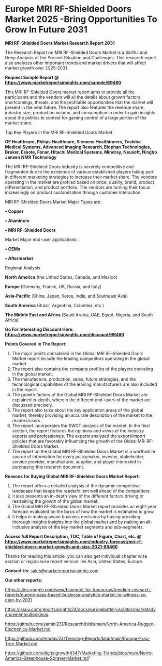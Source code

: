 # Europe MRI RF-Shielded Doors Market 2025 -Bring Opportunities To Grow In Future 2031

<strong>MRI RF-Shielded Doors Market Research Report 2031</strong>

The Research Report on MRI RF-Shielded Doors Market is a Skillful and Deep Analysis of the Present Situation and Challenges. This research report also analyzes other important trends and market drivers that will affect market growth over 2025-2031.

<strong>Request Sample Report @ <a href=https://www.marketreportsinsights.com/sample/69460>https://www.marketreportsinsights.com/sample/69460</a></strong>

This MRI RF-Shielded Doors market report aims to provide all the participants and the vendors will all the details about growth factors, shortcomings, threats, and the profitable opportunities that the market will present in the near future. The report also features the revenue share, industry size, production volume, and consumption in order to gain insights about the politics to contest for gaining control of a large portion of the market share.

Top Key Players in the MRI RF-Shielded Doors Market:

<strong>GE Healthcare, Philips Healthcare, Siemens Healthineers, Toshiba Medical Systems, Advanced Imaging Research, Biophan Technologies, Bruker, Esaote, Fonar, Hitachi Medical Systems, Mindray, Neusoft, Ningbo Jansen NMR Technology</strong>

The MRI RF-Shielded Doors Industry is severely competitive and fragmented due to the existence of various established players taking part in different marketing strategies to increase their market share. The vendors operating in the market are profiled based on price, quality, brand, product differentiation, and product portfolio. The vendors are turning their focus increasingly on product customization through customer interaction.

MRI RF-Shielded Doors Market Major Types are:

<strong>• Copper

• Aluminum

• MRI RF-Shielded Doors</strong>

Market Major end-user applications :

<strong>• OEMs

• Aftermarket</strong>

Regional Analysis

</u><strong><b>North America</b></strong> (the United States, Canada, and Mexico)

<strong><b>Europe </b></strong>(Germany, France, UK, Russia, and Italy)

<strong><b>Asia-Pacific</b></strong> (China, Japan, Korea, India, and Southeast Asia)

<strong><b>South America</b></strong> (Brazil, Argentina, Colombia, etc.)

<strong><b>The Middle East and Africa</b></strong> (Saudi Arabia, UAE, Egypt, Nigeria, and South Africa)

<strong>Go For Interesting Discount Here: <a href=https://www.marketreportsinsights.com/discount/69460>https://www.marketreportsinsights.com/discount/69460</a></strong>

<strong>Points Covered in The Report:</strong>
<ol>
  <li>The major points considered in the Global MRI RF-Shielded Doors Market report include the leading competitors operating in the global market.</li>
  <li>The report also contains the company profiles of the players operating in the global market.</li>
  <li>The manufacture, production, sales, future strategies, and the technological capabilities of the leading manufacturers are also included in the report.</li>
  <li>The growth factors of the Global MRI RF-Shielded Doors Market are explained in-depth, wherein the different end-users of the market are discussed precisely.</li>
  <li>The report also talks about the key application areas of the global market, thereby providing an accurate description of the market to the readers/users.</li>
  <li>The report incorporates the SWOT analysis of the market. In the final section, the report features the opinions and views of the industry experts and professionals. The experts analyzed the export/import policies that are favorably influencing the growth of the Global MRI RF-Shielded Doors Market.</li>
  <li>The report on the Global MRI RF-Shielded Doors Market is a worthwhile source of information for every policymaker, investor, stakeholder, service provider, manufacturer, supplier, and player interested in purchasing this research document.</li>
</ol>
<strong>Reasons for Buying Global MRI RF-Shielded Doors Market Report:</strong>

<ol>
  <li>The report offers a detailed analysis of the dynamic competitive landscape that keeps the reader/client well ahead of the competitors.</li>
  <li>It also presents an in-depth view of the different factors driving or restraining the growth of the global market.</li>
  <li>The Global MRI RF-Shielded Doors Market report provides an eight-year forecast evaluated on the basis of how the market is estimated to grow.</li>
  <li>It helps in making aware business decisions by having providing thorough insights insights into the global market and by making an all-inclusive analysis of the key market segments and sub-segments.</li>
</ol>
<strong>Access full Report Description, TOC, Table of Figure, Chart, etc. @ <a href=https://www.marketreportsinsights.com/industry-forecast/mri-rf-shielded-doors-market-growth-and-size-2021-69460>https://www.marketreportsinsights.com/industry-forecast/mri-rf-shielded-doors-market-growth-and-size-2021-69460</a></strong>


Thanks for reading this article; you can also get individual chapter wise section or region wise report version like Asia, United States, Europe.

<strong>Contact Us:</strong>
sales@marketreportsinsights.com

<strong>Our other reports:</strong>

<a href=https://sites.google.com/view/blueprint-for-tomorrow/trending-research-reports/europe-saas-based-business-analytics-market-to-witness-xx-cagr-by-2031>https://sites.google.com/view/blueprint-for-tomorrow/trending-research-reports/europe-saas-based-business-analytics-market-to-witness-xx-cagr-by-2031</a>

<a href=https://issuu.com/reportsinsights24/docs/europebatteryisolatorsmarketadvancementoutlookindu>https://issuu.com/reportsinsights24/docs/europebatteryisolatorsmarketadvancementoutlookindu</a>

<a href=https://github.com/yamini231/Research/blob/main/North-America-Rugged-Electronics-Market.md>https://github.com/yamini231/Research/blob/main/North-America-Rugged-Electronics-Market.md</a>

<a href=https://github.com/Hindavi23/Trending-Reports/blob/main/Europe-Frac-Tree-Market.md>https://github.com/Hindavi23/Trending-Reports/blob/main/Europe-Frac-Tree-Market.md</a>

<a href=https://github.com/digitalgrowth4347/Marketing-Trands/blob/main/North-America-Greenhouse-Sprayer-Market.md>https://github.com/digitalgrowth4347/Marketing-Trands/blob/main/North-America-Greenhouse-Sprayer-Market.md</a>"
